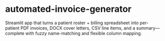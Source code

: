 # automated-invoice-generator
Streamlit app that turns a patient roster + billing spreadsheet into per-patient PDF invoices, DOCX cover letters, CSV line items, and a summary—complete with fuzzy name-matching and flexible column mapping.
